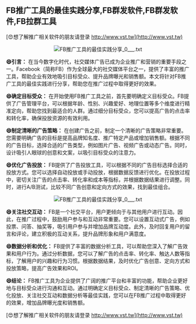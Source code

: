 ## **FB推广工具的最佳实践分享,FB群发软件,FB群发软件,FB拉群工具**

[😍想了解推广相关软件的朋友请登录 http://www.vst.tw](http://www.vst.tw)

 <center><img src="https://vst.tw/MP4/tuiguang/png/6.png" alt="FB推广工具的最佳实践分享_0___.txt"></center>

**😄引言：**
在当今数字化时代，社交媒体广告已成为企业推广和营销的重要手段之一。Facebook（简称FB）作为全球最大的社交媒体平台之一，提供了丰富的推广工具，帮助企业有效地吸引目标受众、提升品牌曝光和销售额。本文将针对FB推广工具的最佳实践进行分享，帮助您在推广过程中取得更好的效果。

**😄确定目标受众：**
在开始使用FB推广工具之前，首先要明确定义目标受众。FB提供了广告管理平台，可以根据年龄、性别、兴趣爱好、地理位置等多个维度进行精准定向，帮助您找到最适合的人群。通过细分目标受众，您可以提高广告的点击率和转化率，确保投放资源的有效利用。

**😄制定清晰的广告策略：**
在创建广告之前，制定一个清晰的广告策略非常重要。您需要明确广告的目标是提高品牌知名度、推广特定产品或增加销售额。根据不同的广告目标，选择合适的广告类型，例如图片广告、视频广告或动态广告。同时，设计吸引人眼球的创意和文案，以吸引目标受众的注意力。

**😄优化广告投放：**
FB提供了广告投放工具，可以根据不同的广告目标选择合适的投放方式。您可以选择自动投放或手动投放，根据数据反馈进行优化。在投放过程中，密切关注广告的点击率、转化率和成本等指标，并根据数据结果进行调整。同时，进行A/B测试，比较不同广告创意和定向方式的效果，找到最佳组合。

 <center><img src="https://vst.tw/MP4/tuiguang/png/3.png" alt="FB推广工具的最佳实践分享_0___.txt"></center>

**😄关注社交互动：**
FB是一个社交平台，用户更倾向于与其他用户进行互动。因此，在推广过程中，鼓励用户参与和互动非常重要。您可以设置互动式广告，例如投票、问答、抽奖等，吸引用户参与并增加品牌互动度。此外，及时回复用户的留言和评论，建立积极的互动关系，提升品牌形象和用户满意度。

**😄数据分析和优化：**
FB提供了丰富的数据分析工具，可以帮助您深入了解广告效果和用户行为。通过分析数据，您可以了解广告的点击率、转化率、触达人数等指标，了解用户的兴趣和行为习惯。根据数据结果，及时优化广告创意、定向方式和投放策略，提高广告效果和ROI。

**😄结论：**
FB推广工具为企业提供了广阔的推广平台和丰富的功能，帮助企业更好地与目标受众进行沟通和互动。通过明确定义目标受众、制定清晰的广告策略、优化投放、关注社交互动和数据分析等最佳实践，您可以在FB推广过程中取得更好的效果，增加品牌曝光度和销售额。

[😍想了解推广相关软件的朋友请登录 http://www.vst.tw](http://www.vst.tw)




